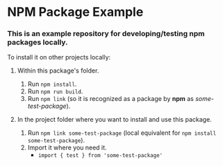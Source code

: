 # NPM Package Example
### This is an example repository for developing/testing npm packages locally.

To install it on other projects locally:
1. Within this package's folder.
    1. Run `npm install`.
    2. Run `npm run build`.
    3. Run `npm link` (so it is recognized as a package by **npm** as _some-test-package_).

2. In the project folder where you want to install and use this package.
    1. Run `npm link some-test-package` (local equivalent for `npm install some-test-package`).
    2. Import it where you need it.
       - `import { test } from 'some-test-package'`
